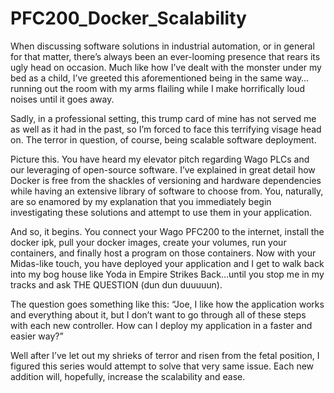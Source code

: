 # PFC200_Docker_Scalability

When discussing software solutions in industrial automation, or in general for that matter, there’s always been an ever-looming presence that rears its ugly head on occasion. Much like how I’ve dealt with the monster under my bed as a child, I’ve greeted this aforementioned being in the same way…running out the room with my arms flailing while I make horrifically loud noises until it goes away.

Sadly, in a professional setting, this trump card of mine has not served me as well as it had in the past, so I’m forced to face this terrifying visage head on. The terror in question, of course, being scalable software deployment.

Picture this. You have heard my elevator pitch regarding Wago PLCs and our leveraging of open-source software. I’ve explained in great detail how Docker is free from the shackles of versioning and hardware dependencies while having an extensive library of software to choose from. You, naturally, are so enamored by my explanation that you immediately begin investigating these solutions and attempt to use them in your application.

And so, it begins. You connect your Wago PFC200 to the internet, install the docker ipk, pull your docker images, create your volumes, run your containers, and finally host a program on those containers. Now with your Midas-like touch, you have deployed your application and I get to walk back into my bog house like Yoda in Empire Strikes Back…until you stop me in my tracks and ask THE QUESTION (dun dun duuuuun).

The question goes something like this: “Joe, I like how the application works and everything about it, but I don’t want to go through all of these steps with each new controller. How can I deploy my application in a faster and easier way?”

Well after I’ve let out my shrieks of terror and risen from the fetal position, I figured this series would attempt to solve that very same issue. Each new addition will, hopefully, increase the scalability and ease.
